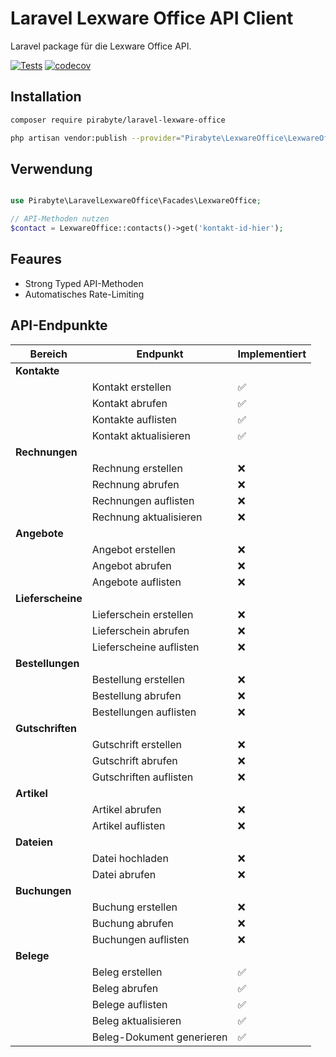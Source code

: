 # Laravel Lexware Office API Client

Laravel package für die Lexware Office API.

[![Tests](https://github.com/pirabyte/laravel-lexware-office/actions/workflows/tests.yml/badge.svg)](https://github.com/pirabyte/laravel-lexware-office/actions/workflows/tests.yml)
[![codecov](https://codecov.io/github/pirabyte/laravel-lexware-office/branch/main/graph/badge.svg?token=KIpGNZLpn6)](https://codecov.io/github/pirabyte/laravel-lexware-office)
## Installation

```bash
composer require pirabyte/laravel-lexware-office
```

```bash
php artisan vendor:publish --provider="Pirabyte\LexwareOffice\LexwareOfficeServiceProvider" --tag="config"
```

## Verwendung

```php

use Pirabyte\LaravelLexwareOffice\Facades\LexwareOffice;

// API-Methoden nutzen
$contact = LexwareOffice::contacts()->get('kontakt-id-hier');

```

## Feaures

- Strong Typed API-Methoden
- Automatisches Rate-Limiting

## API-Endpunkte

| Bereich | Endpunkt | Implementiert 
|---------|----------|--------------|
| **Kontakte** |  |  |
|  | Kontakt erstellen | ✅ |
|  | Kontakt abrufen | ✅ |
|  | Kontakte auflisten | ✅ |
|  | Kontakt aktualisieren | ✅ |
| **Rechnungen** |  |  |
|  | Rechnung erstellen | ❌ |
|  | Rechnung abrufen | ❌ |
|  | Rechnungen auflisten | ❌ |
|  | Rechnung aktualisieren | ❌ |
| **Angebote** |  |  |
|  | Angebot erstellen | ❌ |
|  | Angebot abrufen | ❌ |
|  | Angebote auflisten | ❌ |
| **Lieferscheine** |  |  |
|  | Lieferschein erstellen | ❌ |
|  | Lieferschein abrufen | ❌ |
|  | Lieferscheine auflisten | ❌ |
| **Bestellungen** |  |  |
|  | Bestellung erstellen | ❌ |
|  | Bestellung abrufen | ❌ |
|  | Bestellungen auflisten | ❌ |
| **Gutschriften** |  |  |
|  | Gutschrift erstellen | ❌ |
|  | Gutschrift abrufen | ❌ |
|  | Gutschriften auflisten | ❌ |
| **Artikel** |  |  |
|  | Artikel abrufen | ❌ |
|  | Artikel auflisten | ❌ |
| **Dateien** |  |  |
|  | Datei hochladen | ❌ |
|  | Datei abrufen | ❌ |
| **Buchungen** |  |  |
|  | Buchung erstellen | ❌ |
|  | Buchung abrufen | ❌ |
|  | Buchungen auflisten | ❌ |
| **Belege** |  |  |
|  | Beleg erstellen | ✅ |
|  | Beleg abrufen | ✅ |
|  | Belege auflisten | ✅ |
|  | Beleg aktualisieren | ✅ |
|  | Beleg-Dokument generieren | ✅ |
